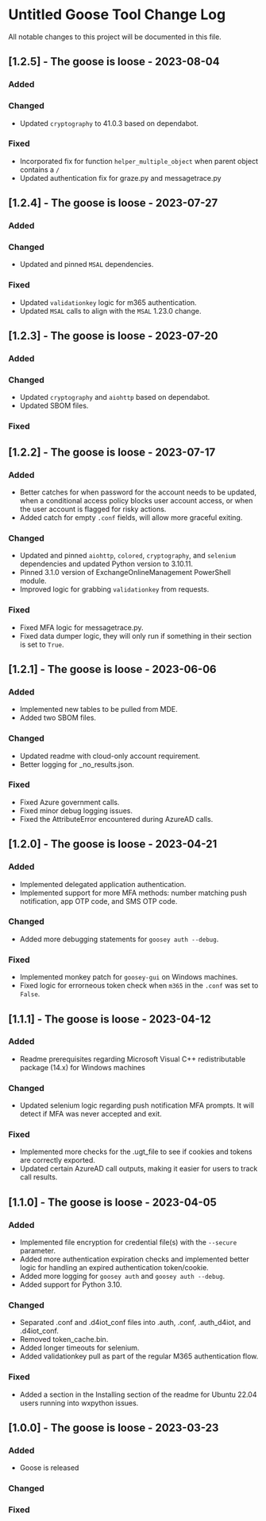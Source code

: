 # Untitled Goose Tool Change Log

All notable changes to this project will be documented in this file.

## [1.2.5] - The goose is loose - 2023-08-04
### Added

### Changed
- Updated `cryptography` to 41.0.3 based on dependabot.

### Fixed
- Incorporated fix for function `helper_multiple_object` when parent object contains a `/`
- Updated authentication fix for graze.py and messagetrace.py

## [1.2.4] - The goose is loose - 2023-07-27
### Added

### Changed
- Updated and pinned `MSAL` dependencies.

### Fixed
- Updated `validationkey` logic for m365 authentication.
- Updated `MSAL` calls to align with the `MSAL` 1.23.0 change.

## [1.2.3] - The goose is loose - 2023-07-20
### Added

### Changed
- Updated `cryptography` and `aiohttp` based on dependabot.
- Updated SBOM files.

### Fixed

## [1.2.2] - The goose is loose - 2023-07-17
### Added
- Better catches for when password for the account needs to be updated, when a conditional access policy blocks user account access, or when the user account is flagged for risky actions.
- Added catch for empty `.conf` fields, will allow more graceful exiting. 

### Changed
- Updated and pinned `aiohttp`, `colored`, `cryptography`, and `selenium` dependencies and updated Python version to 3.10.11.
- Pinned 3.1.0 version of ExchangeOnlineManagement PowerShell module.
- Improved logic for grabbing `validationkey` from requests.

### Fixed
- Fixed MFA logic for messagetrace.py.
- Fixed data dumper logic, they will only run if something in their section is set to `True`.

## [1.2.1] - The goose is loose - 2023-06-06
### Added
- Implemented new tables to be pulled from MDE.
- Added two SBOM files.

### Changed
- Updated readme with cloud-only account requirement.
- Better logging for _no_results.json.

### Fixed
- Fixed Azure government calls.
- Fixed minor debug logging issues.
- Fixed the AttributeError encountered during AzureAD calls.

## [1.2.0] - The goose is loose - 2023-04-21
### Added
- Implemented delegated application authentication.
- Implemented support for more MFA methods: number matching push notification, app OTP code, and SMS OTP code.

### Changed
- Added more debugging statements for `goosey auth --debug`.

### Fixed
- Implemented monkey patch for `goosey-gui` on Windows machines.
- Fixed logic for errorneous token check when `m365` in the `.conf` was set to `False`.

## [1.1.1] - The goose is loose - 2023-04-12
### Added
- Readme prerequisites regarding Microsoft Visual C++ redistributable package (14.x) for Windows machines

### Changed
- Updated selenium logic regarding push notification MFA prompts. It will detect if MFA was never accepted and exit.

### Fixed
- Implemented more checks for the .ugt_file to see if cookies and tokens are correctly exported.
- Updated certain AzureAD call outputs, making it easier for users to track call results.

## [1.1.0] - The goose is loose - 2023-04-05
### Added
- Implemented file encryption for credential file(s) with the `--secure` parameter.
- Added more authentication expiration checks and implemented better logic for handling an expired authentication token/cookie.
- Added more logging for `goosey auth` and `goosey auth --debug`.
- Added support for Python 3.10.

### Changed
- Separated .conf and .d4iot_conf files into .auth, .conf, .auth_d4iot, and .d4iot_conf.
- Removed token_cache.bin.
- Added longer timeouts for selenium.
- Added validationkey pull as part of the regular M365 authentication flow.

### Fixed
- Added a section in the Installing section of the readme for Ubuntu 22.04 users running into wxpython issues.

## [1.0.0] - The goose is loose - 2023-03-23
### Added
- Goose is released

### Changed


### Fixed
